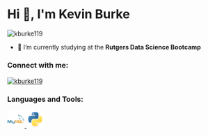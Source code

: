 

<h1>Hi 👋, I'm Kevin Burke</h1>


<p align="left"> <img src="https://komarev.com/ghpvc/?username=kburke119&label=Profile%20views&color=0e75b6&style=flat" alt="kburke119" /> </p>

- 🌱 I’m currently studying at the **Rutgers Data Science Bootcamp**

<h3 align="left">Connect with me:</h3>
<p align="left">
<a href="https://linkedin.com/in/kburke119" target="blank"><img align="center" src="https://raw.githubusercontent.com/rahuldkjain/github-profile-readme-generator/master/src/images/icons/Social/linked-in-alt.svg" alt="kburke119" height="30" width="40" /></a>
</p>

<h3 align="left">Languages and Tools:</h3>
<p align="left"> <a href="https://www.mysql.com/" target="_blank" rel="noreferrer"> <img src="https://raw.githubusercontent.com/devicons/devicon/master/icons/mysql/mysql-original-wordmark.svg" alt="mysql" width="40" height="40"/> </a> <a href="https://www.python.org" target="_blank" rel="noreferrer"> <img src="https://raw.githubusercontent.com/devicons/devicon/master/icons/python/python-original.svg" alt="python" width="40" height="40"/> </a> </p>

</p>
